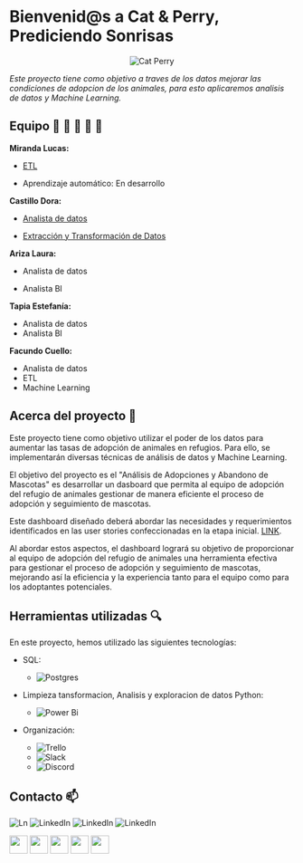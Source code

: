 # Bienvenid@s a Cat & Perry, Prediciendo Sonrisas 


  
<p align="center">
  <img src="https://github.com/No-Country/c16-102-t-data-bi/assets/159388590/f27af524-c140-427d-a1c2-09ee79bdd6d9" alt="Cat Perry">
</p>



*Este proyecto tiene como objetivo a traves de los datos mejorar las condiciones de adopcion de los animales, para esto aplicaremos analisis de datos y Machine Learning.*

## Equipo :man: :woman: :man: :woman:  :woman: 

**Miranda Lucas:**

- [ETL](https://github.com/No-Country/c16-102-t-data-bi/blob/main/Connect_and_populate.ipynb)

- Aprendizaje automático: En desarrollo

**Castillo Dora:**

- [Analista de datos](https://github.com/No-Country/c16-102-t-data-bi/blob/limpieza-datos/intakes_outcomes_1.ipynb)
  
- [Extracción y Transformación de Datos](https://github.com/No-Country/c16-102-t-data-bi/blob/limpieza-datos/limpiezaML.ipynb)

**Ariza Laura:**

- Analista de datos

- Analista BI

**Tapia Estefanía:**
- Analista de datos
- Analista BI
  
**Facundo Cuello:**

- Analista de datos
- ETL
- Machine Learning


## Acerca del proyecto :pencil:

Este proyecto tiene como objetivo utilizar el poder de los datos para aumentar las tasas de adopción de animales en refugios. Para ello, se implementarán diversas técnicas de análisis de datos y Machine Learning.

El objetivo del proyecto es el "Análisis de Adopciones y Abandono de Mascotas" es desarrollar un dasboard que permita al equipo de adopción del refugio de animales gestionar de manera eficiente el proceso de adopción y seguimiento de mascotas.

Este dashboard diseñado deberá abordar las necesidades y requerimientos identificados en las user stories confeccionadas en la etapa inicial. [LINK](https://github.com/No-Country/c16-102-t-data-bi/blob/limpieza-datos/userstories.rtf.).

Al abordar estos aspectos, el dashboard logrará su objetivo de proporcionar al equipo de adopción del refugio de animales una herramienta efectiva para gestionar el proceso de adopción y seguimiento de mascotas, mejorando así la eficiencia y la experiencia tanto para el equipo como para los adoptantes potenciales.

## Herramientas utilizadas :mag:
En este proyecto, hemos utilizado las siguientes tecnologías:

- SQL:
  - ![Postgres](https://img.shields.io/badge/postgres-%23316192.svg?style=for-the-badge&logo=postgresql&logoColor=white)  

- Limpieza tansformacion, Analisis y exploracion de datos Python:
  - ![Power Bi](https://img.shields.io/badge/power_bi-F2C811?style=for-the-badge&logo=powerbi&logoColor=black)


- Organización:
   - ![Trello](https://img.shields.io/badge/Trello-%23026AA7.svg?style=for-the-badge&logo=Trello&logoColor=white)
   - ![Slack](https://img.shields.io/badge/Slack-4A154B?style=for-the-badge&logo=slack&logoColor=white)
   - ![Discord](https://img.shields.io/badge/Discord-%235865F2.svg?style=for-the-badge&logo=discord&logoColor=white)
     
## Contacto :mailbox:
![Ln](https://img.shields.io/badge/linkedin-%230077B5.svg?style=for-the-badge&logo=linkedin&logoColor=white)
![LinkedIn](https://img.shields.io/badge/linkedin-%230077B5.svg?style=for-the-badge&logo=linkedin&logoColor=white)
![LinkedIn](https://img.shields.io/badge/linkedin-%230077B5.svg?style=for-the-badge&logo=linkedin&logoColor=white)
![LinkedIn](https://img.shields.io/badge/linkedin-%230077B5.svg?style=for-the-badge&logo=linkedin&logoColor=white)


<img src="https://static-00.iconduck.com/assets.00/linkedin-original-icon-256x256-bckcotyp.png" width="32">
<img src="https://static-00.iconduck.com/assets.00/linkedin-original-icon-256x256-bckcotyp.png" width="32">
<img src="https://static-00.iconduck.com/assets.00/linkedin-original-icon-256x256-bckcotyp.png" width="32">
<img src="https://static-00.iconduck.com/assets.00/linkedin-original-icon-256x256-bckcotyp.png" width="32">
<img src="https://static-00.iconduck.com/assets.00/linkedin-original-icon-256x256-bckcotyp.png" width="32">


<!--
**facu-cuello/facu-cuello** is a ✨ _special_ ✨ repository because its `README.md` (this file) appears on your GitHub profile.

Here are some ideas to get you started:

- 🔭 I’m currently working on ...
- 🌱 I’m currently learning ...
- 👯 I’m looking to collaborate on ...
- 🤔 I’m looking for help with ...
- 💬 Ask me about ...
- 📫 How to reach me: ...
- 😄 Pronouns: ...
- ⚡ Fun fact: ...
-->

